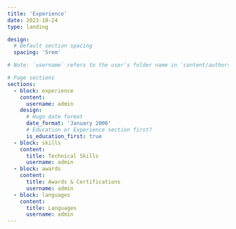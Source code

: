 ```yaml
---
title: 'Experience'
date: 2023-10-24
type: landing

design:
  # Default section spacing
  spacing: '5rem'

# Note: `username` refers to the user's folder name in `content/authors/`

# Page sections
sections:
  - block: experience
    content:
      username: admin
    design:
      # Hugo date format
      date_format: 'January 2006'
      # Education or Experience section first?
      is_education_first: true
  - block: skills
    content:
      title: Technical Skills
      username: admin
  - block: awards
    content:
      title: Awards & Certifications
      username: admin
  - block: languages
    content:
      title: Languages
      username: admin
---
```

